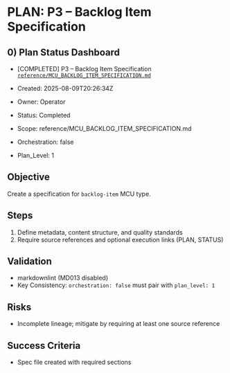 # PLAN: P3 – Backlog Item Specification

## 0) Plan Status Dashboard
- [COMPLETED] P3 – Backlog Item Specification [`reference/MCU_BACKLOG_ITEM_SPECIFICATION.md`](reference/MCU_BACKLOG_ITEM_SPECIFICATION.md)

- Created: 2025-08-09T20:26:34Z
- Owner: Operator
- Status: Completed
- Scope: reference/MCU_BACKLOG_ITEM_SPECIFICATION.md
- Orchestration: false
- Plan_Level: 1

## Objective
Create a specification for `backlog-item` MCU type.

## Steps
1. Define metadata, content structure, and quality standards
2. Require source references and optional execution links (PLAN, STATUS)

## Validation
- markdownlint (MD013 disabled)
- Key Consistency: `orchestration: false` must pair with `plan_level: 1`

## Risks
- Incomplete lineage; mitigate by requiring at least one source reference

## Success Criteria
- Spec file created with required sections

